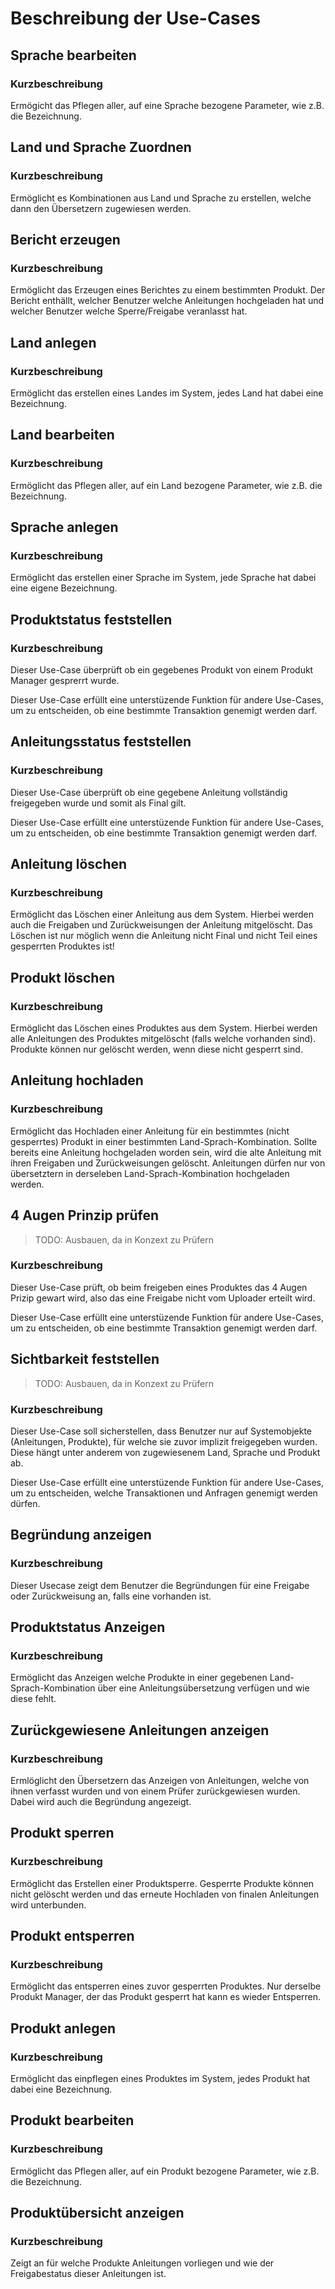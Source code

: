 # Beschreibung der Use-Cases

## Sprache bearbeiten

### Kurzbeschreibung
Ermögicht das Pflegen aller, auf eine Sprache bezogene Parameter, wie z.B. die Bezeichnung.

## Land und Sprache Zuordnen

### Kurzbeschreibung
Ermöglicht es Kombinationen aus Land und Sprache zu erstellen, welche dann den Übersetzern zugewiesen werden.

## Bericht erzeugen

### Kurzbeschreibung
Ermöglicht das Erzeugen eines Berichtes zu einem bestimmten Produkt. Der Bericht enthällt, welcher Benutzer welche Anleitungen hochgeladen hat und welcher Benutzer welche Sperre/Freigabe veranlasst hat.

## Land anlegen

### Kurzbeschreibung
Ermöglicht das erstellen eines Landes im System, jedes Land hat dabei eine Bezeichnung.

## Land bearbeiten

### Kurzbeschreibung
Ermöglicht das Pflegen aller, auf ein Land bezogene Parameter, wie z.B. die Bezeichnung.

## Sprache anlegen

### Kurzbeschreibung
Ermöglicht das erstellen einer Sprache im System, jede Sprache hat dabei eine eigene Bezeichnung.

## Produktstatus feststellen

### Kurzbeschreibung
Dieser Use-Case überprüft ob ein gegebenes Produkt von einem Produkt Manager gesprerrt wurde.

Dieser Use-Case erfüllt eine unterstüzende Funktion für andere Use-Cases, um zu entscheiden, ob eine bestimmte Transaktion genemigt werden darf.

## Anleitungsstatus feststellen

### Kurzbeschreibung
Dieser Use-Case überprüft ob eine gegebene Anleitung vollständig freigegeben wurde und somit als Final gilt.

Dieser Use-Case erfüllt eine unterstüzende Funktion für andere Use-Cases, um zu entscheiden, ob eine bestimmte Transaktion genemigt werden darf.

## Anleitung löschen

### Kurzbeschreibung
Ermöglicht das Löschen einer Anleitung aus dem System. Hierbei werden auch die Freigaben und Zurückweisungen der Anleitung mitgelöscht. Das Löschen ist nur möglich wenn die Anleitung nicht Final und nicht Teil eines gesperrten Produktes ist!

## Produkt löschen

### Kurzbeschreibung
Ermöglicht das Löschen eines Produktes aus dem System. Hierbei werden alle Anleitungen des Produktes mitgelöscht (falls welche vorhanden sind). Produkte können nur gelöscht werden, wenn diese nicht gesperrt sind.

## Anleitung hochladen

### Kurzbeschreibung
Ermöglicht das Hochladen einer Anleitung für ein bestimmtes (nicht gesperrtes) Produkt in einer bestimmten Land-Sprach-Kombination. Sollte bereits eine Anleitung hochgeladen worden sein, wird die alte Anleitung mit ihren Freigaben und Zurückweisungen gelöscht. Anleitungen dürfen nur von übersetztern in derseleben Land-Sprach-Kombination hochgeladen werden.

## 4 Augen Prinzip prüfen
> TODO: Ausbauen, da in Konzext zu Prüfern
### Kurzbeschreibung
Dieser Use-Case prüft, ob beim freigeben eines Produktes das 4 Augen Prizip gewart wird, also das eine Freigabe nicht vom Uploader erteilt wird.

Dieser Use-Case erfüllt eine unterstüzende Funktion für andere Use-Cases, um zu entscheiden, ob eine bestimmte Transaktion genemigt werden darf.

## Sichtbarkeit feststellen
> TODO: Ausbauen, da in Konzext zu Prüfern
### Kurzbeschreibung
Dieser Use-Case soll sicherstellen, dass Benutzer nur auf Systemobjekte (Anleitungen, Produkte), für welche sie zuvor implizit freigegeben wurden. Diese hängt unter anderem von zugewiesenem Land, Sprache und Produkt ab.

Dieser Use-Case erfüllt eine unterstüzende Funktion für andere Use-Cases, um zu entscheiden, welche Transaktionen und Anfragen genemigt werden dürfen.

## Begründung anzeigen

### Kurzbeschreibung
Dieser Usecase zeigt dem Benutzer die Begründungen für eine Freigabe oder Zurückweisung an, falls eine vorhanden ist.

## Produktstatus Anzeigen

### Kurzbeschreibung
Ermöglicht das Anzeigen welche Produkte in einer gegebenen Land-Sprach-Kombination über eine Anleitungsübersetzung verfügen und wie diese fehlt.

## Zurückgewiesene Anleitungen anzeigen

### Kurzbeschreibung
Ermlöglicht den Übersetzern das Anzeigen von Anleitungen, welche von ihnen verfasst wurden und von einem Prüfer zurückgewiesen wurden. Dabei wird auch die Begründung angezeigt. 

## Produkt sperren

### Kurzbeschreibung
Ermöglicht das Erstellen einer Produktsperre. Gesperrte Produkte können nicht gelöscht werden und das erneute Hochladen von finalen Anleitungen wird unterbunden. 

## Produkt entsperren

### Kurzbeschreibung
Ermöglicht das entsperren eines zuvor gesperrten Produktes. Nur derselbe Produkt Manager, der das Produkt gesperrt hat kann es wieder Entsperren.

## Produkt anlegen

### Kurzbeschreibung
Ermöglicht das einpflegen eines Produktes im System, jedes Produkt hat dabei eine Bezeichnung.

## Produkt bearbeiten

### Kurzbeschreibung
Ermöglicht das Pflegen aller, auf ein Produkt bezogene Parameter, wie z.B. die Bezeichnung.

## Produktübersicht anzeigen

### Kurzbeschreibung
Zeigt an für welche Produkte Anleitungen vorliegen und wie der Freigabestatus dieser Anleitungen ist.


